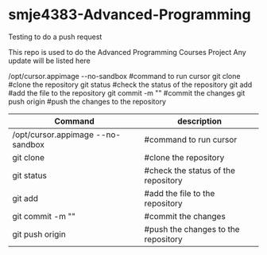 # smje4383-Advanced-Programming
Testing to do a push request

This repo is used to do the Advanced Programming Courses Project
Any update will be listed here

/opt/cursor.appimage --no-sandbox                   #command to run cursor
git clone <url>                                     #clone the repository
git status                                          #check the status of the repository
git add <file>                                      #add the file to the repository
git commit -m "<message>"                           #commit the changes 
git push origin <branch>                            #push the changes to the repository

| Command  | description |
| ------------- | ------------- |
| /opt/cursor.appimage --no-sandbox | #command to run cursor  |
| git clone <url>  | #clone the repository |
| git status | #check the status of the repository |
| git add <file> | #add the file to the repository |
| git commit -m "<message>" | #commit the changes |
| git push origin <branch> | #push the changes to the repository |